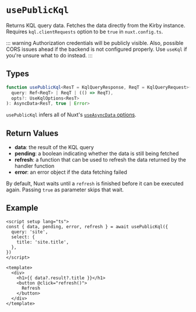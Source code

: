 # `usePublicKql`

Returns KQL query data. Fetches the data directly from the Kirby instance. Requires `kql.clientRequests` option to be `true` in `nuxt.config.ts`.

::: warning
Authorization credentials will be publicly visible. Also, possible CORS issues ahead if the backend is not configured properly. Use `useKql` if you're unsure what to do instead.
:::

## Types

```ts
function usePublicKql<ResT = KqlQueryResponse, ReqT = KqlQueryRequest>(
  query: Ref<ReqT> | ReqT | (() => ReqT),
  opts?: UseKqlOptions<ResT>
): AsyncData<ResT, true | Error>
```

`usePublicKql` infers all of Nuxt's [`useAsyncData` options](https://v3.nuxtjs.org/api/composables/use-async-data#params).

## Return Values

- **data**: the result of the KQL query
- **pending**: a boolean indicating whether the data is still being fetched
- **refresh**: a function that can be used to refresh the data returned by the handler function
- **error**: an error object if the data fetching failed

By default, Nuxt waits until a `refresh` is finished before it can be executed again. Passing `true` as parameter skips that wait.

## Example

```vue
<script setup lang="ts">
const { data, pending, error, refresh } = await usePublicKql({
  query: 'site',
  select: {
    title: 'site.title',
  },
})
</script>

<template>
  <div>
    <h1>{{ data?.result?.title }}</h1>
    <button @click="refresh()">
      Refresh
    </button>
  </div>
</template>
```
